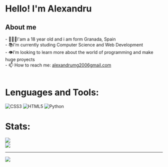 <h1>Hello! I'm Alexandru</h1>

<h2>About me</h2>
- 🙍🏼‍♂️I'am a 18 year old and i am form Granada, Spain<br>
- 📚I’m currently studing Computer Science and Web Development<br>
- 👁I’m looking to learn more about the world of programming and make huge proyects<br>
- 📫 How to reach me: <a href="alexandrumg2006gmail.com">alexandrumg2006gmail.com</a><br>
<br>

# Lenguages and Tools:
![CSS3](https://img.shields.io/badge/css3-%231572B6.svg?style=for-the-badge&logo=css3&logoColor=white) 
![HTML5](https://img.shields.io/badge/html5-%23E34F26.svg?style=for-the-badge&logo=html5&logoColor=white) 
![Python](https://img.shields.io/badge/python-3670A0?style=for-the-badge&logo=python&logoColor=ffdd54)
# Stats:
![](https://github-readme-stats.vercel.app/api?username=Alexandru1801&theme=material-palenight&hide_border=false&include_all_commits=false&count_private=false)<br/>
![](https://github-readme-streak-stats.herokuapp.com/?user=Alexandru1801&theme=material-palenight&hide_border=false)<br/>

---
[![](https://visitcount.itsvg.in/api?id=Alexandru1801&icon=10&color=8)](https://visitcount.itsvg.in)
